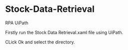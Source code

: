 # Stock-Data-Retrieval
RPA UiPath


Firstly run the Stock Data Retrieval.xaml file using UiPath.

CLick Ok and select the directory.
